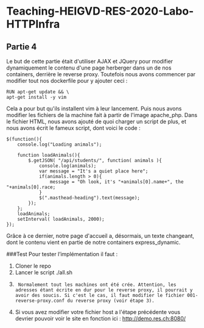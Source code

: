 
# Teaching-HEIGVD-RES-2020-Labo-HTTPInfra

## Partie 4

Le but de cette partie était d'utiliser AJAX et JQuery pour modifier dynamiquement le contenu d'une page herberger dans un de nos containers, derrière le reverse proxy. 
Toutefois nous avons commencer par modifier tout nos dockerfile pour y ajouter ceci :

    RUN apt-get update && \
	apt-get install -y vim


Cela a pour but qu'ils installent vim à leur lancement. 
Puis nous avons modifier les fichiers de la machine fait à partir de l'image apache_php. Dans le fichier HTML, nous avons ajouté de quoi charger un script de plus, et nous avons écrit le fameux script, dont voici le code :

    $(function(){
    	console.log("Loading animals");
    	
    	function loadAnimals(){
    		$.getJSON( "/api/students/", function( animals ){
    			console.log(animals);
    			var message = "It's a quiet place here";
    			if(animals.length > 0){
    				message = "Oh look, it's "+animals[0].name+", the "+animals[0].race;
    			}
    			$(".masthead-heading").text(message);
    		});
    	};
    	loadAnimals;
    	setInterval( loadAnimals, 2000);
    });

Grâce à ce dernier, notre page d'accueil a, désormais, un texte changeant, dont le contenu vient en partie de notre containers express_dynamic.

###Test 
Pour tester l’implémentation il faut :
1)	Cloner le repo
2)	Lancer le script ./all.sh
3)  	Normalement tout les machines ont été crée. Attention, les adresses étant écrite en dur pour le reverse proxy, il pourrait y avoir des soucis. Si c'est le cas, il faut modifier le fichier 001-reverse-proxy.conf du reverse proxy (voir étape 3).

4)	Si vous avez modifier votre fichier host a l'étape précédente vous devrier pouvoir voir le site en fonction ici : http://demo.res.ch:8080/

